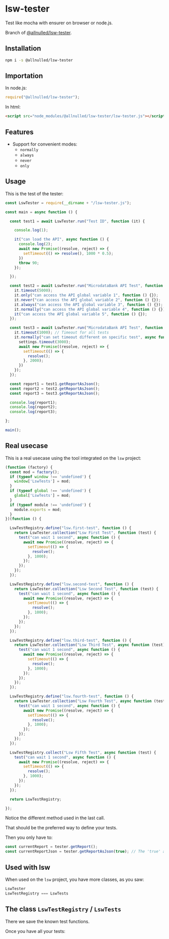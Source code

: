 # lsw-tester

Test like mocha with ensurer on browser or node.js.

Branch of [@allnulled/lsw-tester](https://github.com/allnulled/lsw-tester).

## Installation

```sh
npm i -s @allnulled/lsw-tester
```

## Importation

In node.js:

```js
require("@allnulled/lsw-tester");
```

In html:

```html
<script src="node_modules/@allnulled/lsw-tester/lsw-tester.js"></script>
```

## Features

- Support for convenient modes:
   - `normally`
   - `always`
   - `never`
   - `only`

## Usage

This is the test of the tester:

```js
const LswTester = require(__dirname + "/lsw-tester.js");

const main = async function () {

  const test1 = await LswTester.run("Test ID", function (it) {

    console.log(1);

    it("can load the API", async function () {
      console.log(2);
      await new Promise((resolve, reject) => {
        setTimeout(() => resolve(), 1000 * 0.5);
      })
      throw 90;
    });

  });

  const test2 = await LswTester.run("MicrodataBank API Test", function (it) {
    it.timeout(5000);
    it.only("can access the API global variable 1", function () {});
    it.never("can access the API global variable 2", function () {});
    it.always("can access the API global variable 3", function () {});
    it.normally("can access the API global variable 4", function () {});
    it("can access the API global variable 5", function () {});
  });

  const test3 = await LswTester.run("MicrodataBank API Test", function (it) {
    it.timeout(1000); // Timeout for all tests
    it.normally("can set timeout different on specific test", async function(settings) {
      settings.timeout(3000);
      await new Promise((resolve, reject) => {
        setTimeout(() => {
          resolve();
        }, 2000);
      })
    });
  });

  const report1 = test1.getReportAsJson();
  const report2 = test2.getReportAsJson();
  const report3 = test3.getReportAsJson();

  console.log(report1);
  console.log(report2);
  console.log(report3);

};

main();
```

## Real usecase

This is a real usecase using the tool integrated on the `lsw` project:

```js
(function (factory) {
  const mod = factory();
  if (typeof window !== 'undefined') {
    window['LswTests'] = mod;
  }
  if (typeof global !== 'undefined') {
    global['LswTests'] = mod;
  }
  if (typeof module !== 'undefined') {
    module.exports = mod;
  }
})(function () {

  LswTestRegistry.define("lsw.first-test", function () {
    return LswTester.collection("Lsw First Test", function (test) {
      test("can wait 1 second", async function () {
        await new Promise((resolve, reject) => {
          setTimeout(() => {
            resolve();
          }, 1000);
        });
      });
    });
  });

  LswTestRegistry.define("lsw.second-test", function () {
    return LswTester.collection("Lsw Second Test", function (test) {
      test("can wait 1 second", async function () {
        await new Promise((resolve, reject) => {
          setTimeout(() => {
            resolve();
          }, 1000);
        });
      });
    });
  });

  LswTestRegistry.define("lsw.third-test", function () {
    return LswTester.collection("Lsw Third Test", async function (test) {
      test("can wait 1 second", async function () {
        await new Promise((resolve, reject) => {
          setTimeout(() => {
            resolve();
          }, 1000);
        });
      });
    });
  });

  LswTestRegistry.define("lsw.fourth-test", function () {
    return LswTester.collection("Lsw Fourth Test", async function (test) {
      test("can wait 1 second", async function () {
        await new Promise((resolve, reject) => {
          setTimeout(() => {
            resolve();
          }, 1000);
        });
      });
    });
  });

  LswTestRegistry.collect("Lsw Fifth Test", async function (test) {
    test("can wait 1 second", async function () {
      await new Promise((resolve, reject) => {
        setTimeout(() => {
          resolve();
        }, 1000);
      });
    });
  });

  return LswTestRegistry;

});
```

Notice the different method used in the last call.

That should be the preferred way to define your tests.

Then you only have to:

```js
const currentReport = tester.getReport();
const currentReportJson = tester.getReportAsJson(true); // The 'true' arg is to compress the output
```

## Used with lsw

When used on the `lsw` project, you have more classes, as you saw:

```js
LswTester
LswTestRegistry === LswTests
```

## The class `LswTestRegistry` / `LswTests`

There we save the known test functions.

Once you have all your tests:

```js

```